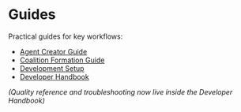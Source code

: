 # Guides

Practical guides for key workflows:

- [Agent Creator Guide](agent-creation.md)
- [Coalition Formation Guide](../tutorials/coalition-formation.md)
- [Development Setup](development-setup.md)
- [Developer Handbook](dev/developer-handbook.md)

*(Quality reference and troubleshooting now live inside the Developer Handbook)* 